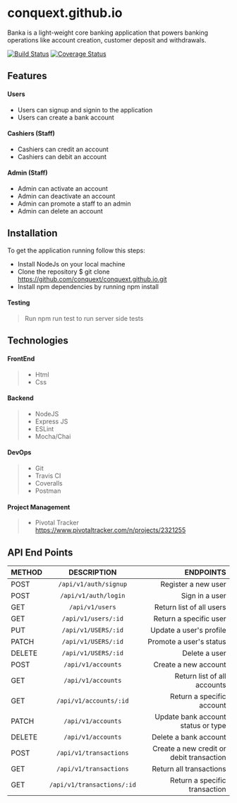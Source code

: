 # conquext.github.io
Banka is a light-weight core banking application that powers banking operations like account creation, customer deposit and withdrawals.

[![Build Status](https://travis-ci.org/conquext/conquext.github.io.svg?branch=master)](https://travis-ci.org/conquext/conquext.github.io.svg?branch=master) [![Coverage Status](https://coveralls.io/repos/github/conquext/conquext.github.io/badge.svg?branch=master)](https://coveralls.io/github/conquext/conquext.github.io?branch=master)

## Features
#### Users
* Users can signup and signin to the application
* Users can create a bank account

#### Cashiers (Staff)
* Cashiers can credit an account
* Cashiers can debit an account

#### Admin (Staff)
* Admin can activate an account
* Admin can deactivate an account
* Admin can promote a staff to an admin
* Admin can delete an account

## Installation
To get the application running follow this steps:
* Install NodeJs on your local machine
* Clone the repository $ git clone https://github.com/conquext/conquext.github.io.git
* Install npm dependencies by running npm install

#### Testing
>Run npm run test to run server side tests

## Technologies
#### FrontEnd
> * Html
> * Css

#### Backend
> * NodeJS 
> * Express JS 
> * ESLint 
> * Mocha/Chai

#### DevOps
> * Git
> * Travis CI
> * Coveralls
> * Postman

#### Project Management
> * Pivotal Tracker https://www.pivotaltracker.com/n/projects/2321255

## API End Points

| METHOD        | DESCRIPTION   | ENDPOINTS  |
| ------------- |:-------------:| -----:|
| POST      | `/api/v1/auth/signup` | Register a new user |
| POST      | `/api/v1/auth/login` | Sign in a user |
| GET      | `/api/v1/users` | Return list of all users |
| GET      | `/api/v1/users/:id` | Return a specific user |
| PUT      | `/api/v1/USERS/:id` | Update a user's profile |
| PATCH      | `/api/v1/USERS/:id` | Promote a user's status |
| DELETE      | `/api/v1/USERS/:id` | Delete a user |
| POST      | `/api/v1/accounts` | Create a new account |
| GET      | `/api/v1/accounts` | Return list of all accounts |
| GET      | `/api/v1/accounts/:id` | Return a specific account |
| PATCH      | `/api/v1/accounts` | Update bank account status or type |
| DELETE      | `/api/v1/accounts` | Delete a bank account |
| POST      | `/api/v1/transactions` | Create a new credit or debit transaction |
| GET      | `/api/v1/transactions` | Return all transactions |
| GET      | `/api/v1/transactions/:id` | Return a specific transaction |

